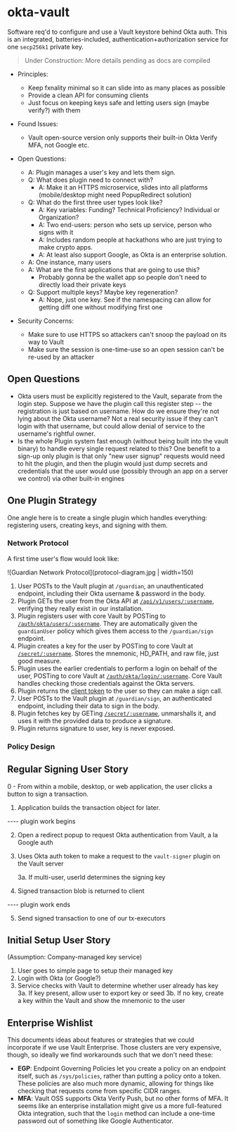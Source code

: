 # okta-vault
Software req'd to configure and use a Vault keystore behind Okta auth.  This is an integrated, batteries-included, authentication+authorization service for one `secp256k1` private key.

> Under Construction: More details pending as docs are compiled

- Principles:
	- Keep fxnality minimal so it can slide into as many places as possible
	- Provide a clean API for consuming clients
	- Just focus on keeping keys safe and letting users sign (maybe verify?) with them

- Found Issues:
	- Vault open-source version only supports their built-in Okta Verify MFA, not Google etc.

- Open Questions:
	- A: Plugin manages a user's key and lets them sign.
	- Q: What does plugin need to connect with?
		- A: Make it an HTTPS microservice, slides into all platforms (mobile/desktop might need PopupRedirect solution)
	- Q: What do the first three user types look like?
		- A: Key variables: Funding? Technical Proficiency?  Individual or Organization?
		- A: Two end-users: person who sets up service, person who signs with it
		- A: Includes random people at hackathons who are just trying to make crypto apps.
		- A: At least also support Google, as Okta is an enterprise solution.
	- A: One instance, many users
	- A: What are the first applications that are going to use this?
		- Probably gonna be the wallet app so people don't need to directly load their private keys
	- Q: Support multiple keys?  Maybe key regeneration?
		- A: Nope, just one key.  See if the namespacing can allow for getting diff one without modifying first one

- Security Concerns:
	- Make sure to use HTTPS so attackers can't snoop the payload on its way to Vault
	- Make sure the session is one-time-use so an open session can't be re-used by an attacker

## Open Questions
- Okta users must be explicitly registered to the Vault, separate from the login step.  Suppose we have the plugin call this register step -- the registration is just based on username.  How do we ensure they're not lying about the Okta username?  Not a real security issue if they can't login with that username, but could allow denial of service to the username's rightful owner.
- Is the whole Plugin system fast enough (without being built into the vault binary) to handle every single request related to this? One benefit to a sign-up only plugin is that only "new user signup" requests would need to hit the plugin, and then the plugin would just dump secrets and credentials that the user would use (possibly through an app on a server we control) via other built-in engines

## One Plugin Strategy
One angle here is to create a single plugin which handles everything: registering users, creating keys, and signing with them.  

### Network Protocol
A first time user's flow would look like:

![Guardian Network Protocol](protocol-diagram.jpg | width=150)

1. User POSTs to the Vault plugin at `/guardian`, an unauthenticated endpoint, including their Okta username & password in the body.
2. Plugin GETs the user from the Okta API at [`/api/v1/users/:username`](https://developer.okta.com/docs/api/resources/users#get-user-with-login), verifying they really exist in our installation.
3. Plugin registers user with core Vault by POSTing to [`/auth/okta/users/:username`](https://www.vaultproject.io/api/auth/okta/index.html#register-user).  They are automatically given the `guardianUser` policy which gives them access to the `/guardian/sign` endpoint.
4. Plugin creates a key for the user by POSTing to core Vault at [`/secret/:username`](https://www.vaultproject.io/api/secret/kv/kv-v1.html#create-update-secret).  Stores the mnemonic, HD_PATH, and raw file, just good measure.
5. Plugin uses the earlier credentials to perform a login on behalf of the user, POSTing to core Vault at [`/auth/okta/login/:username`](https://www.vaultproject.io/api/auth/okta/index.html#login).  Core Vault handles checking those credentials against the Okta servers.
6. Plugin returns the [client token](https://www.vaultproject.io/api/auth/okta/index.html#sample-response-5) to the user so they can make a sign call.
7. User POSTs to the Vault plugin at `/guardian/sign`, an authenticated endpoint, including their data to sign in the body.
8. Plugin fetches key by GETing [`/secret/:username`](https://www.vaultproject.io/api/secret/kv/kv-v1.html#read-secret), unmarshalls it, and uses it with the provided data to produce a signature.
9. Plugin returns signature to user, key is never exposed.

### Policy Design

## Regular Signing User Story

0 - From within a mobile, desktop, or web application, the user clicks a button to sign a transaction.

1. Application builds the transaction object for later.

---- plugin work begins

2. Open a redirect popup to request Okta authentication from Vault, a la Google auth

3. Uses Okta auth token to make a request to the `vault-signer` plugin on the Vault server
  
    3a. If multi-user, userId determines the signing key

4. Signed transaction blob is returned to client

---- plugin work ends

5. Send signed transaction to one of our tx-executors


## Initial Setup User Story

(Assumption: Company-managed key service)

1. User goes to simple page to setup their managed key
2. Login with Okta (or Google?)
3. Service checks with Vault to determine whether user already has key
	3a. If key present, allow user to export key or seed
	3b. If no key, create a key within the Vault and show the mnemonic to the user


## Enterprise Wishlist
This documents ideas about features or strategies that we could incorporate if we use Vault Enterprise.  Those clusters are very expensive, though, so ideally we find workarounds such that we don't need these:

- **EGP**: Endpoint Governing Policies let you create a policy on an endpoint itself, such as `/sys/policies`, rather than putting a policy onto a token.  These policies are also much more dynamic, allowing for things like checking that requests come from specific CIDR ranges. 
- **MFA**: Vault OSS supports Okta Verify Push, but no other forms of MFA.  It seems like an enterprise installation might give us a more full-featured Okta integration, such that the `login` method can include a one-time password out of something like Google Authenticator.